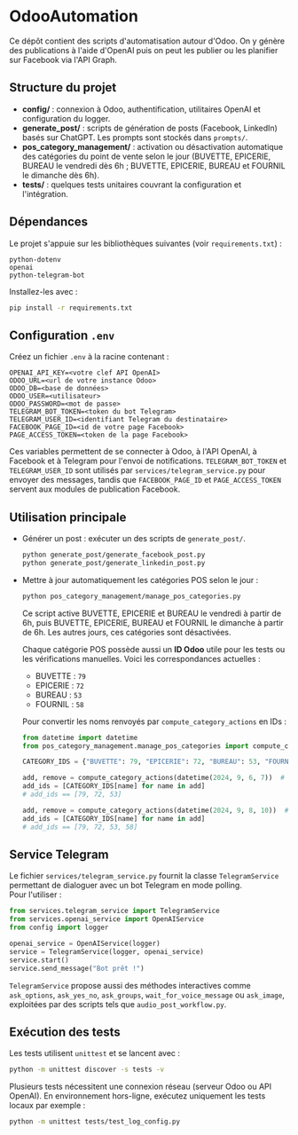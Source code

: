 # OdooAutomation

Ce dépôt contient des scripts d'automatisation autour d'Odoo. On y génère des publications à l'aide d'OpenAI puis on peut les publier ou les planifier sur Facebook via l'API Graph.

## Structure du projet

- **config/** : connexion à Odoo, authentification, utilitaires OpenAI et configuration du logger.
- **generate_post/** : scripts de génération de posts (Facebook, LinkedIn) basés sur ChatGPT. Les prompts sont stockés dans `prompts/`.
- **pos_category_management/** : activation ou désactivation automatique des catégories du point de vente selon le jour (BUVETTE, EPICERIE, BUREAU le vendredi dès 6h ; BUVETTE, EPICERIE, BUREAU et FOURNIL le dimanche dès 6h).
- **tests/** : quelques tests unitaires couvrant la configuration et l'intégration.

## Dépendances

Le projet s'appuie sur les bibliothèques suivantes (voir `requirements.txt`) :

```
python-dotenv
openai
python-telegram-bot
```

Installez-les avec :

```bash
pip install -r requirements.txt
```

## Configuration `.env`

Créez un fichier `.env` à la racine contenant :

```dotenv
OPENAI_API_KEY=<votre clef API OpenAI>
ODOO_URL=<url de votre instance Odoo>
ODOO_DB=<base de données>
ODOO_USER=<utilisateur>
ODOO_PASSWORD=<mot de passe>
TELEGRAM_BOT_TOKEN=<token du bot Telegram>
TELEGRAM_USER_ID=<identifiant Telegram du destinataire>
FACEBOOK_PAGE_ID=<id de votre page Facebook>
PAGE_ACCESS_TOKEN=<token de la page Facebook>
```

Ces variables permettent de se connecter à Odoo, à l'API OpenAI, à Facebook et à Telegram pour l'envoi de notifications. `TELEGRAM_BOT_TOKEN` et `TELEGRAM_USER_ID` sont utilisés par `services/telegram_service.py` pour envoyer des messages, tandis que `FACEBOOK_PAGE_ID` et `PAGE_ACCESS_TOKEN` servent aux modules de publication Facebook.

## Utilisation principale

- Générer un post : exécuter un des scripts de `generate_post/`.
  ```bash
  python generate_post/generate_facebook_post.py
  python generate_post/generate_linkedin_post.py
  ```
- Mettre à jour automatiquement les catégories POS selon le jour :
  ```bash
  python pos_category_management/manage_pos_categories.py
  ```
  Ce script active BUVETTE, EPICERIE et BUREAU le vendredi à partir de 6h, puis BUVETTE, EPICERIE, BUREAU et FOURNIL le dimanche à partir de 6h. Les autres jours, ces catégories sont désactivées.

  Chaque catégorie POS possède aussi un **ID Odoo** utile pour les tests ou les vérifications manuelles. Voici les correspondances actuelles :

  - BUVETTE : `79`
  - EPICERIE : `72`
  - BUREAU : `53`
  - FOURNIL : `58`

  Pour convertir les noms renvoyés par `compute_category_actions` en IDs :

  ```python
  from datetime import datetime
  from pos_category_management.manage_pos_categories import compute_category_actions

  CATEGORY_IDS = {"BUVETTE": 79, "EPICERIE": 72, "BUREAU": 53, "FOURNIL": 58}

  add, remove = compute_category_actions(datetime(2024, 9, 6, 7))  # Vendredi 07h
  add_ids = [CATEGORY_IDS[name] for name in add]
  # add_ids == [79, 72, 53]

  add, remove = compute_category_actions(datetime(2024, 9, 8, 10))  # Dimanche 10h
  add_ids = [CATEGORY_IDS[name] for name in add]
  # add_ids == [79, 72, 53, 58]
  ```

## Service Telegram

Le fichier `services/telegram_service.py` fournit la classe `TelegramService` permettant de dialoguer avec un bot Telegram en mode polling.  
Pour l'utiliser :

```python
from services.telegram_service import TelegramService
from services.openai_service import OpenAIService
from config import logger

openai_service = OpenAIService(logger)
service = TelegramService(logger, openai_service)
service.start()
service.send_message("Bot prêt !")
```

`TelegramService` propose aussi des méthodes interactives comme `ask_options`, `ask_yes_no`, `ask_groups`, `wait_for_voice_message` ou `ask_image`, exploitées par des scripts tels que `audio_post_workflow.py`.

## Exécution des tests

Les tests utilisent `unittest` et se lancent avec :

```bash
python -m unittest discover -s tests -v
```

Plusieurs tests nécessitent une connexion réseau (serveur Odoo ou API OpenAI). En environnement hors-ligne, exécutez uniquement les tests locaux par exemple :

```bash
python -m unittest tests/test_log_config.py
```
